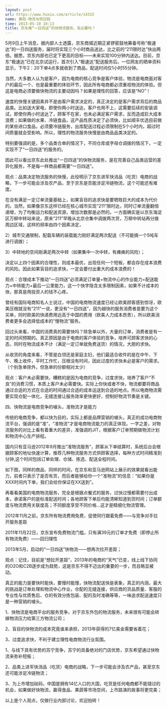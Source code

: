 ```yaml
---
layout: post
url: https://www.huxiu.com/article/14315
name: 黄刚-物流与供应链
time: 2013-05-10 10:13
title: 京东推“一日四送”的快物流服务，有必要吗？
---
```

5月9日上午消息，据内部人士透露，京东商城近期正紧锣密鼓地筹备号称“极速达”的一日四送服务，届时将实现三个小时商品送达，比之前的“211限时达”快出两倍。据悉，京东内部也已定下更高的目标——未来实现100分钟内送达。目前，京东“极速达”已在北京试运行，首次引入“极速达”配送服务后。一位网友的晒单资料显示，下午2：20下单4点多就收到了商品，配送时间仅1小时55分钟。

当然，大多数人认为是客户，因为电商的核心竞争是客户体验，物流是电商面对客户的最后一个、也是最重要的体验环节，因此所有电商都必须重视物流的体验。但这是电商必须要做快物流的主要动因吗？如果是理性的回答，应该是“NO”！

速度的快慢关键因素并不是由客户需求决定的，真正决定的是客户需求背后的商品品类。比如送大家电，即使你两小时送达，客户也用不上，这需要后续的安装调试，即使你两小时送达了，顾客不在家，也未必满足客户需求，反而造成巨大成本浪费；如果做的水果、冷链食品，这产品性质决定了必须快，比如顺丰优选目前做的某些进口食品，必须要冷链服务，出库配送过程必须限制在5个小时内，超过时间质量就会受影响。所以，理性的物流服务快慢是由商品品类决定的。

特别要强调的是，多个品类合单的情况下，不同仓库或字母仓调拨的情况下，一定实现不了“一日四送”的服务的。

因此可以看出京东此处推出“一日四送”的快物流服务，是在完善自己品类运营的差异化服务，不是每一样商品都需要“一日四送”。

观点：品类决定物流服务的快慢，此役明示了京东进军快消品（吃货）电商的战略，下一步可能会涉及农产品，至于京东是否能涉足冷链物流，这个可能还有难度。

在没有满足一定订单流量基础上，如果盲目的追求快是要牺牲巨大的成本为代价的。当然，如果像京东这样已经在核心城市实现“211”限时达，同时订单流量翻倍递增，为了均衡运力和配送资源，增加次数那是必然的。一方面确实是以京东海淀区万柳中转站来说，原来“211”早晚从北京仓集中调拨两次货，万柳中转站再分拨周边区域，这样的频率由四个因素决定，

2）城市交通限制，配载车辆的装载能力刚好满足两次配送（不可能搞一个5吨车进行调拨）；

3）中转地的空间刚满足两次中转（如果集中一次中转，有瘫痪的风险）；

决定以上四个因素的合理性，则成本最优，出现任何一个短板，都会存在成本浪费的风险。因此如果盲目的追求快，一定会要付出重大的成本浪费的！

观点：合理成本下推动“一日四送”必须满足订单量+物流中心的作业能力+配送能力+中转能力+最后一公里能力，这一个快字隐含太多限制因素，如果不计成本的快，那真是用投资人的钱不心疼。

曾经有国际电商知名人士说过，中国的电商物流速度已经让欧美顾客感到惊讶，欧美压根就没有“211”一说，更没有“一日四送”，因为越快的服务消费者是要为这个买单，同时欧美的快递费用远高于中国的费用（欧美人力成本昂贵），所以欧美消费者更多会选择低成本的“慢物流”服务。

回过头来看，中国的消费真的需要快吗？除急单以外，大量的订单，消费者是有一定的时间预期的。真正原因是由于电商的客户体验的竞争，培养可顾客求快的心态，同时在物流成本不计（满足一定订单就免费送货）的情况，大胆的求快。

从收货的角度来看，不管是白领还是家庭主妇，他们最适合收件的是在中午、下午、晚上收件，平时工作忙，压根没有时间，因此过度的求快未必是客户的需求。（个别急单除外，但急单的份额相对太少）

观点：客户未必需要快，糟糕的是因为电商的竞争，过度求快，培养了客户“不良”的消费习惯，本质上客户未必需要快。实际上你快或者不快，物流都要将商品通过合适的方式在合适的时间通过合适的成本运送到合适的地点。所以电商物流需要实现仓配一体化，无缝连接让服务效率更快更好，控制好物流节奏是关键。

四、快物流是电商竞争的噱头，准物流才是能力

传统的电商竞争，都以快为目的，实际上都是品牌营销的噱头，真正的成功电商物流平台，强调的是“准”，“准物流”才是电商物流能力的真正体现。一字之差，对物流服务的对比上看有着重大的差异，准强调的JIT，根据客户订单预期做物流计划和物流中心生产排程。

国内只有亚马逊2012年9月推出“准物流服务”，顾客从下单结算时，系统后台会根据顾客的地址快速计算，推荐几种物流服务方式供顾客选择，每种方式时间精准到分钟,这个时间包括订单处理、仓储、拣选、配送全程时间。

如下图，同样的商品、同样的时间，在京东和亚马逊网站上展示的效果就看出能力，前者只表示了是否有货，而后者能够给你一个“准物流”的信息：“如果你是XXX时间内下单，我们会给你保证在XX送到”。

再看看美国的电商物流服务，完全是根据点餐式的服务，过快过慢都需要付出成本，承诺客户的是标准配送时间；各地顾客下单后均能清晰知道到货时间；订单额度与物流费用关联度高；不同额度享受不同价格…这才是精细化物流管理。

2012年11月之前，京东所有物流费用免费，促使同行跟着免费——与竞争对手拉开服务差距

2011年11月22日，京东宣布免费物流门槛，只有满39元的订单才免费（即停止所有物流免费）——回归理性

2013年5月，启动的“一日四送”快物流——想再次拉开差距；

观点：记住，目前是“想拉开差距”，2013年的电商的“天气”已变，线上线下协同的O2O和C2B逐步成为趋势，这是京东不得不迈出的重要的一步，而且略显被动。

真正的能力是要快时能快，要慢时能慢，快物流配送快是表象，真正的内涵，最大的挑战是订单处理和物流中心作业，仓配的无缝连接，供应商的货品质量、客服的专业性与优质售后、仓的有效分拣包装、配的及时准确等等，一味追求配送速度只是一种营销的噱头。

1、快物流是电商平台的服务竞争，对于京东外包的物流服务，未来很有可能会转嫁物流压力给第三方物流公司；

2、盲目的快物流的成本究竟谁来承担，2013年获得的7亿美金需要省着花；

3、过度追求快，不利于建立理性电商物流行业氛围。

1、与线下具有优势的苏宁竞争，苏宁的具备绝对的门店优势，京东希望通过快物流来弥补短板；

2、品类上进军快消品（吃货）电商的战略，下一步可能会涉及农产品，甚至京东还可能涉足冷链物流；

3、为上市增加砝码，中国是拥有14亿人口的大国，吃货是任何电商都不能错过的机会，如果做好快物流，赢得食品、果蔬等市场空间，上市路演的故事将更完美；

以上是个人观点，仅做行业内部讨论，欢迎拍砖！

